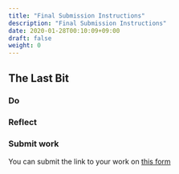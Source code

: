```yaml
---
title: "Final Submission Instructions"
description: "Final Submission Instructions"
date: 2020-01-28T00:10:09+09:00
draft: false
weight: 0
---
```


## The Last Bit

### Do

### Reflect

### Submit work

You can submit the link to your work on [this form](https://docs.google.com/forms/d/e/1FAIpQLSc3iURU-J6usI6994Hm9MkBsIViOEbnoIyqtxhmhXbFW8raAw/viewform?usp=sf_link)
